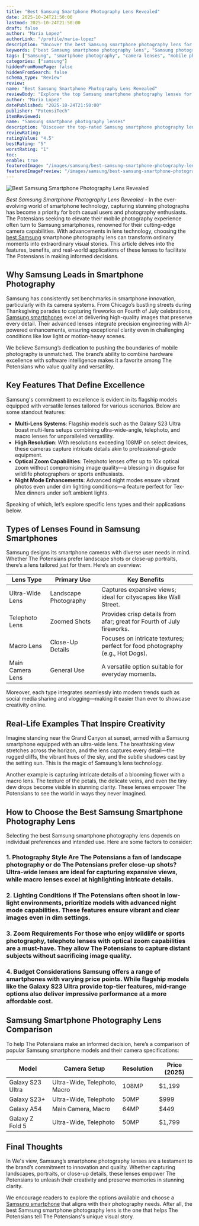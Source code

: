 ```yaml
---
title: "Best Samsung Smartphone Photography Lens Revealed"
date: 2025-10-24T21:50:00
lastmod: 2025-10-24T21:50:00
draft: false
author: "Maria Lopez"
authorLink: "/profile/maria-lopez"
description: "Uncover the best Samsung smartphone photography lens for capturing breathtaking photos. Explore advanced features and tips to elevate your mobile photography in 2025."
keywords: ["best Samsung smartphone photography lens", "Samsung photography lens review", "top Samsung smartphone lenses 2025"]
tags: ["Samsung", "smartphone photography", "camera lenses", "mobile photography"]
categories: ["samsung"]
hiddenFromHomePage: false
hiddenFromSearch: false
schema_type: "Review"
review:
name: "Best Samsung Smartphone Photography Lens Revealed"
reviewBody: "Explore the top Samsung smartphone photography lenses for 2025. Learn about their features, benefits, and how they can help you capture stunning images with ease."
author: "Maria Lopez"
datePublished: "2025-10-24T21:50:00"
publisher: "PotensiTech"
itemReviewed:
name: "Samsung smartphone photography lenses"
description: "Discover the top-rated Samsung smartphone photography lenses in 2025, designed for capturing professional-quality photos with advanced features."
reviewRating:
ratingValue: "4.5"
bestRating: "5"
worstRating: "1"
toc:
enable: true
featuredImage: "/images/samsung/best-samsung-smartphone-photography-lens-revealed.jpg"
featuredImagePreview: "/images/samsung/best-samsung-smartphone-photography-lens-revealed.jpg"
---
```


![Best Samsung Smartphone Photography Lens Revealed](/images/samsung/best-samsung-smartphone-photography-lens-revealed.jpg)


*Best Samsung Smartphone Photography Lens Revealed* - In the ever-evolving world of smartphone technology, capturing stunning photographs has become a priority for both casual users and photography enthusiasts. The Potensians seeking to elevate their mobile photography experience often turn to Samsung smartphones, renowned for their cutting-edge camera capabilities. With advancements in lens technology, choosing the [best Samsung](/samsung/best-samsung-smartphones-for-authentic-photography) smartphone photography lens can transform ordinary moments into extraordinary visual stories. This article delves into the features, benefits, and real-world applications of these lenses to facilitate The Potensians in making informed decisions.

## Why Samsung Leads in Smartphone Photography

Samsung has consistently set benchmarks in smartphone innovation, particularly with its camera systems. From Chicago’s bustling streets during Thanksgiving parades to capturing fireworks on Fourth of July celebrations, [Samsung smartphones](/samsung/affordable-samsung-smartphones) excel at delivering high-quality images that preserve every detail. Their advanced lenses integrate precision engineering with AI-powered enhancements, ensuring exceptional clarity even in challenging conditions like low light or motion-heavy scenes.

We believe Samsung’s dedication to pushing the boundaries of mobile photography is unmatched. The brand’s ability to combine hardware excellence with software intelligence makes it a favorite among The Potensians who value quality and versatility.

## Key Features That Define Excellence

Samsung's commitment to excellence is evident in its flagship models equipped with versatile lenses tailored for various scenarios. Below are some standout features:

- **Multi-Lens Systems**: Flagship models such as the Galaxy S23 Ultra boast multi-lens setups combining ultra-wide-angle, telephoto, and macro lenses for unparalleled versatility. 
- **High Resolution**: With resolutions exceeding 108MP on select devices, these cameras capture intricate details akin to professional-grade equipment. 
- __Optical Zoom Capabilities__: Telephoto lenses offer up to 10x optical zoom without compromising image quality—a blessing in disguise for wildlife photographers or sports enthusiasts. 
- __Night Mode Enhancements__: Advanced night modes ensure vibrant photos even under dim lighting conditions—a feature perfect for Tex-Mex dinners under soft ambient lights. 

Speaking of which, let’s explore specific lens types and their applications below.

## Types of Lenses Found in Samsung Smartphones

Samsung designs its smartphone cameras with diverse user needs in mind. Whether The Potensians prefer landscape shots or close-up portraits, there’s a lens tailored just for them. Here’s an overview:

<div class="table-responsive">
<table class="html-table">
<thead>
<tr>
<th>Lens Type</th>
<th>Primary Use</th>
<th>Key Benefits</th>
</tr>
</thead>
<tbody>
<tr>
<td>Ultra-Wide Lens</td>
<td>Landscape Photography</td>
<td>Captures expansive views; ideal for cityscapes like Wall Street.</td>
</tr>
<tr>
<td>Telephoto Lens</td>
<td>Zoomed Shots</td>
<td>Provides crisp details from afar; great for Fourth of July fireworks.</td>
</tr>
<tr>
<td>Macro Lens</td>
<td>Close-Up Details</td>
<td>Focuses on intricate textures; perfect for food photography (e.g., Hot Dogs).</td>
</tr>
<tr>
<td>Main Camera Lens</td>
<td>General Use</td>
<td>A versatile option suitable for everyday moments.</td>
</tr>
</tbody>
</table>
</div>

Moreover, each type integrates seamlessly into modern trends such as social media sharing and vlogging—making it easier than ever to showcase creativity online.

## Real-Life Examples That Inspire Creativity

Imagine standing near the Grand Canyon at sunset, armed with a Samsung smartphone equipped with an ultra-wide lens. The breathtaking view stretches across the horizon, and the lens captures every detail—the rugged cliffs, the vibrant hues of the sky, and the subtle shadows cast by the setting sun. This is the magic of Samsung’s lens technology.

Another example is capturing intricate details of a blooming flower with a macro lens. The texture of the petals, the delicate veins, and even the tiny dew drops become visible in stunning clarity. These lenses empower The Potensians to see the world in ways they never imagined.

## How to Choose the Best Samsung Smartphone Photography Lens

Selecting the best Samsung smartphone photography lens depends on individual preferences and intended use. Here are some factors to consider:

### 1. Photography Style Are The Potensians a fan of landscape photography or do The Potensians prefer close-up shots? Ultra-wide lenses are ideal for capturing expansive views, while macro lenses excel at highlighting intricate details.

### 2. Lighting Conditions If The Potensians often shoot in low-light environments, prioritize models with advanced night mode capabilities. These features ensure vibrant and clear images even in dim settings.

### 3. Zoom Requirements For those who enjoy wildlife or sports photography, telephoto lenses with optical zoom capabilities are a must-have. They allow The Potensians to capture distant subjects without sacrificing image quality.

### 4. Budget Considerations Samsung offers a range of smartphones with varying price points. While flagship models like the Galaxy S23 Ultra provide top-tier features, mid-range options also deliver impressive performance at a more affordable cost.

## Samsung Smartphone Photography Lens Comparison

To help The Potensians make an informed decision, here’s a comparison of popular Samsung smartphone models and their camera specifications:

<div class="table-responsive">
<table class="html-table">
<thead>
<tr>
<th>Model</th>
<th>Camera Setup</th>
<th>Resolution</th>
<th>Price (2025)</th>
</tr>
</thead>
<tbody>
<tr>
<td>Galaxy S23 Ultra</td>
<td>Ultra-Wide, Telephoto, Macro</td>
<td>108MP</td>
<td>$1,199</td>
</tr>
<tr>
<td>Galaxy S23+</td>
<td>Ultra-Wide, Telephoto</td>
<td>50MP</td>
<td>$999</td>
</tr>
<tr>
<td>Galaxy A54</td>
<td>Main Camera, Macro</td>
<td>64MP</td>
<td>$449</td>
</tr>
<tr>
<td>Galaxy Z Fold 5</td>
<td>Ultra-Wide, Telephoto</td>
<td>50MP</td>
<td>$1,799</td>
</tr>
</tbody>
</table>
</div>

## Final Thoughts

In We's view, Samsung’s smartphone photography lenses are a testament to the brand’s commitment to innovation and quality. Whether capturing landscapes, portraits, or close-up details, these lenses empower The Potensians to unleash their creativity and preserve memories in stunning clarity.

We encourage readers to explore the options available and choose a [Samsung smartphone](/samsung/authentic-samsung-smartphone-photography-gear) that aligns with their photography needs. After all, the best Samsung smartphone photography lens is the one that helps The Potensians tell The Potensians's unique visual story.